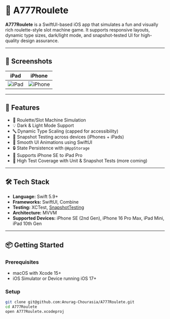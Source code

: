 # 🎰 A777Roulete

**A777Roulete** is a SwiftUI-based iOS app that simulates a fun and visually rich roulette-style slot machine game. It supports responsive layouts, dynamic type sizes, dark/light mode, and snapshot-tested UI for high-quality design assurance.

---

## 📱 Screenshots

| iPad | iPhone |
|---------|----------|
| ![iPad](https://github.com/user-attachments/assets/8c428ab3-dd4e-46a3-9edb-ae1567acdb9c) | ![iPhone](https://github.com/user-attachments/assets/170e5316-26d9-4389-be24-b9829a8ef148) |

---

## 🚀 Features

- 🎡 Roulette/Slot Machine Simulation
- 💡 Dark & Light Mode Support
- 🔤 Dynamic Type Scaling (capped for accessibility)
- 📐 Snapshot Testing across devices (iPhones + iPads)
- 🎨 Smooth UI Animations using SwiftUI
- 🔒 State Persistence with `@AppStorage`
- 📱 Supports iPhone SE to iPad Pro
- 🧪 High Test Coverage with Unit & Snapshot Tests (more coming)

---

## 🛠 Tech Stack

- **Language:** Swift 5.9+
- **Frameworks:** SwiftUI, Combine
- **Testing:** XCTest, [SnapshotTesting](https://github.com/pointfreeco/swift-snapshot-testing)
- **Architecture:** MVVM
- **Supported Devices:** iPhone SE (2nd Gen), iPhone 16 Pro Max, iPad Mini, iPad 10th Gen

---

## 📦 Getting Started

### Prerequisites

- macOS with Xcode 15+
- iOS Simulator or Device running iOS 17+

### Setup

```bash
git clone git@github.com:Anurag-Chourasia/A777Roulete.git
cd A777Roulete
open A777Roulete.xcodeproj

